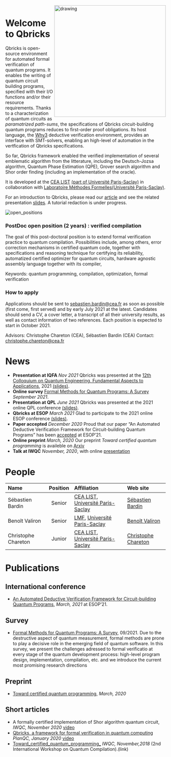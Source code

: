 

<img src="https://user-images.githubusercontent.com/83573296/120336791-fdbf9f00-c2f2-11eb-986b-5116dbe7bb71.png" align="right" alt="drawing" width="350"  >

# Welcome to Qbricks


Qbricks is open-source environment for automated formal verification of  quantum programs. It enables the writing of quantum circuit building programs, specified with their I/O functions and/or their resource requirements. Thanks to a characterization of quantum circuits as _paramatrized path-sums_, 
the specifications of Qbricks  circuit-building quantum programs reduces to first-order proof obligations. Its host language,  the [Why3](http://why3.lri.fr/) deductive verification environment, provides an interface with SMT-solvers, enabling an high-level of automation in the vertfication of Qbricks specifications.

So far, Qbricks framework enabled the verified implementation of several emblematic algorithm from the litterature, including the Deutsch-Jozsa algorithm, Quantum Phase Estimation (QPE), Grover search algorithm and Shor order finding (including an implementation of the oracle).


It is developed at the [CEA LIST](http://www-list.cea.fr/en/) [(part of Université Paris-Saclay)](https://www.universite-paris-saclay.fr/en) in collaboration with [Laboratoire Méthodes Formelles](https://lmf-paris-saclay.fr/newsite/)[(Université Paris-Saclay)](https://www.universite-paris-saclay.fr/en).


For an introduction to Qbricks, please read our [article](https://github.com/Qbricks/qbricks.github.io/files/6414263/final--ESOP-2021.pdf) and see the related presentation [slides](https://github.com/Qbricks/qbricks.github.io/files/6419798/main.pdf). A tutorial redaction is under progress.



![open_positions](https://user-images.githubusercontent.com/83573296/116979069-d1e5d500-acc4-11eb-9381-61a52f3e26f6.png)


### PostDoc open position (2 years) : verified compilation 

The goal of this post-doctoral position is to extend  formal verification practice to quantum compilation.  Possibilities include, among others, error correction mechanisms in certified quantum code, together with specifications and reasoning technique for certifying its reliability, automatized certified optimizer for quantum circuits, hardware agnostic assembly language together with its compiler,

Keywords: quantum programming, compilation, optimization, formal verification

### How to apply

Applications should be sent to sebastien.bardin@cea.fr as soon as possible (first come, first served) and by early July 2021 at the latest. Candidates should send a CV, a cover letter, a transcript of all their university results, as well as contact information of two references. Each  position is expected to start in October 2021.

Advisors:  Christophe Chareton (CEA), Sébastien Bardin (CEA)
Contact: christophe.chareton@cea.fr


# News 

- **Presentation at IQFA** _Nov 2021_ Qbricks was presented at the [12th Colloquium on Quantum Engineering, Fundamental Aspects to Applications](https://iqfacolloq2021.sciencesconf.org/), 2021 [(slides)](https://github.com/Qbricks/qbricks.github.io/files/7526625/IQFA_21.pdf).
- **Online survey** [Formal Methods for Quantum Programs: A Survey](https://arxiv.org/abs/2109.06493) _September 2021_. 
- **Presentation at QPL** _June 2021_ Qbricks was presented at the 2021 online QPL conference [(slides)](https://github.com/Qbricks/qbricks.github.io/files/6630309/main.pdf).
- **Qbricks at ESOP**        _March 2021_  Glad to participate to the 2021 online ESOP conference [(slides)](https://github.com/Qbricks/qbricks.github.io/files/6419798/main.pdf).
-   **Paper accepted**        _December 2020_  Proud that our paper “An Automated Deductive Verification Framework for Circuit-building Quantum Programs” has been [accepted](https://github.com/Qbricks/qbricks.github.io/files/6414263/final--ESOP-2021.pdf) at ESOP’21.
- **Online preprint** _March, 2020_ Our preprint _Toward certified quantum programming_ is availeble on [Arxiv](https://arxiv.org/abs/2003.05841v1)
- **Talk at IWQC** _November, 2020_, with online [presentation](https://www.youtube.com/watch?v=HKlCr5ulTh0&ab_channel=CambridgeQuantumComputing)


# People

| Name      |     Position     |        Affiliation | Web site  |
| :------------ | :-------------: | :------------- |:------------- |
| Sébastien Bardin      |     Senior     |   [CEA LIST](http://www-list.cea.fr/en/), [Université Paris-Saclay](https://www.universite-paris-saclay.fr/en) | [Sébastien Bardin](http://sebastien.bardin.free.fr/)|
| Benoît Valiron   |   Senior   |  [LMF](https://lmf-paris-saclay.fr/newsite/), [Université Paris-Saclay](https://www.universite-paris-saclay.fr/en) |[Benoît Valiron](https://www.monoidal.net/) |
| Christophe Chareton        |     Junior      |  [CEA LIST](http://www-list.cea.fr/en/), [Université Paris-Saclay](https://www.universite-paris-saclay.fr/en) |[Christophe Chareton](https://sites.google.com/site/christophechareton/) |

# Publications

## International conference

- [An Automated Deductive Verification Framework for Circuit-building Quantum Programs](https://github.com/Qbricks/qbricks.github.io/files/6414263/final--ESOP-2021.pdf), _March, 2021_ at ESOP’21.

## Survey
- [Formal Methods for Quantum Programs: A Survey](https://arxiv.org/abs/2109.06493), 09/2021. Due to the destructive aspect of quantum measurement, formal methods are prone to play a decisive role in the emerging field of quantum software. In this survey, we present the challenges adressed to formal verificatio at every stage of the quantum  development process: high-level program design, implementation, compilation, etc. and we introduce  the current  most promising research directions

## Preprint 


- [Toward certified quantum programming](https://github.com/Qbricks/qbricks.github.io/files/6415756/2003.05841v1.pdf), _March, 2020_

## Short articles

- A formally certified implementation of Shor algorithm quantum circuit, _IWQC, November 2020_ 
[video](https://www.youtube.com/watch?v=HKlCr5ulTh0&ab_channel=CambridgeQuantumComputing)
- [Qbricks, a framework for formal verification in quantum
computing](https://github.com/Qbricks/qbricks.github.io/files/6415909/Qbricks_Planqc.7.pdf)  _PlanQC, January 2020_ [video](https://www.youtube.com/watch?v=_6EhDf5IDuw&ab_channel=ACMSIGPLAN)
- [Toward_certified_quantum_programming_](https://github.com/Qbricks/qbricks.github.io/files/6415879/Toward_certified_quantum_programming_This_work_was_supported_by_the_French_National_Research_Agency__ANR___project_SoftQPro__ANR_17_CE25_0009.3.1.pdf)  _IWQC, November,2018_  (2nd International Workshop on Quantum Compilation).(link)
